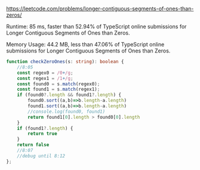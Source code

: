 https://leetcode.com/problems/longer-contiguous-segments-of-ones-than-zeros/



Runtime: 85 ms, faster than 52.94% of TypeScript online submissions for Longer Contiguous Segments of Ones than Zeros.

Memory Usage: 44.2 MB, less than 47.06% of TypeScript online submissions for Longer Contiguous Segments of Ones than Zeros.


```typescript
function checkZeroOnes(s: string): boolean {
    //8:05
    const regex0 = /0+/g;
    const regex1 = /1+/g;
    const found0 = s.match(regex0);
    const found1 = s.match(regex1);
    if (found0?.length && found1?.length) {
        found0.sort((a,b)=>b.length-a.length)
        found1.sort((a,b)=>b.length-a.length)
        //console.log(found0, found1)
        return found1[0].length > found0[0].length
    } 
    if (found1?.length) {
        return true
    } 
    return false
    //8:07
    //debug until 8:12
};
```
